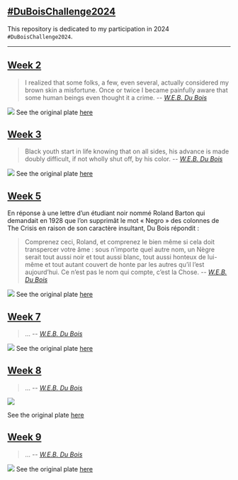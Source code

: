 ## [#DuBoisChallenge2024](https://github.com/ajstarks/dubois-data-portraits/tree/master/challenge/2024)

This repository is dedicated to my participation in 2024 `#DuBoisChallenge2024`.


------------------------------- 

## [Week 2](./challenge02)

> I realized that some folks, a few, even several, actually considered my brown skin a misfortune. Once or twice I became painfully aware that some human beings even thought it a crime. 
> -- <cite>[W.E.B. Du Bois](https://penntoday.upenn.edu/news/times-and-life-web-du-bois-penn)</cite>

![](./challenge02/plate_w2.png)
See the original plate [here](challenge02/original-plate-12.jpg)

## [Week 3](./challenge03)

> Black youth start in life knowing that on all sides, his advance is made doubly difficult, if not wholly shut off, by his color.
> -- <cite>[W.E.B. Du Bois](https://penntoday.upenn.edu/news/times-and-life-web-du-bois-penn)</cite>


![](./challenge03/plate_w3.png)
See the original plate [here](challenge03/original-plate-19.jpg)

## [Week 5](./challenge05)

En réponse à une lettre d’un étudiant noir nommé Roland Barton qui demandait en 1928 que l’on supprimât le mot « Negro » des colonnes de The Crisis en raison de son caractère insultant, Du Bois répondit :

> Comprenez ceci, Roland, et comprenez le bien même si cela doit transpercer votre âme : sous n’importe quel autre nom, un Nègre serait tout aussi noir et tout aussi blanc, tout aussi honteux de lui-même et tout autant couvert de honte par les autres qu’il l’est aujourd’hui. Ce n’est pas le nom qui compte, c’est la Chose.
> -- <cite>[W.E.B. Du Bois](https://www.cairn.info/revue-raisons-politiques-2006-1-page-97.htm#no50)</cite>

![](./challenge05/plate_w5.png)
See the original plate [here](challenge05/original-plate-13.jpg)

## [Week 7](./challenge07)

> ...
> -- <cite>[W.E.B. Du Bois]()</cite>

![](./challenge07/plate_w7.png)
See the original plate [here](challenge07/original-plate-47.jpg)

## [Week 8](./challenge08)

> ...
> -- <cite>[W.E.B. Du Bois]()</cite>

![](./challenge08/plate_w8.svg)

See the original plate [here](challenge08/original-plate-50.jpg)

## [Week 9](./challenge09)

> ...
> -- <cite>[W.E.B. Du Bois]()</cite>

![](./challenge09/plate_w9.png)
See the original plate [here](challenge09/original-plate-51.jpg)
